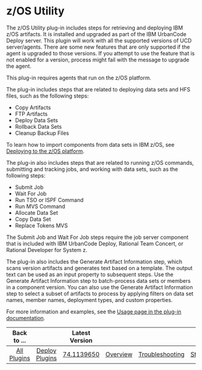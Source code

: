 
z/OS Utility
============

The z/OS Utility plug-in includes steps for retrieving and deploying IBM z/OS artifacts. It is installed and upgraded as part of the IBM UrbanCode Deploy server. This plugin will work with all the supported versions of UCD server/agents. There are some new features that are only supported if the agent is upgraded to those versions. If you attempt to use the feature that is not enabled for a version, process might fail with the message to upgrade the agent.

This plug-in requires agents that run on the z/OS platform.

The plug-in includes steps that are related to deploying data sets and HFS files, such as the following steps:

* Copy Artifacts
* FTP Artifacts
* Deploy Data Sets
* Rollback Data Sets
* Cleanup Backup Files

To learn how to import components from data sets in IBM z/OS, see [Deploying to the z/OS platform](https://www.ibm.com/docs/en/urbancode-deploy/7.2.1?topic=integrating-deploying-components-zos-platform).

The plug-in also includes steps that are related to running z/OS commands, submitting and tracking jobs, and working with data sets, such as the following steps:

* Submit Job
* Wait For Job
* Run TSO or ISPF Command
* Run MVS Command
* Allocate Data Set
* Copy Data Set
* Replace Tokens MVS

The Submit Job and Wait For Job steps require the job server component that is included with IBM UrbanCode Deploy, Rational Team Concert, or Rational Developer for System z.

The plug-in also includes the Generate Artifact Information step, which scans version artifacts and generates text based on a template. The output text can be used as an input property to subsequent steps. Use the Generate Artifact Information step to batch-process data sets or members in a component version. You can also use the Generate Artifact Information step to select a subset of artifacts to process by applying filters on data set names, member names, deployment types, and custom properties.

For more information and examples, see the [Usage page in the plug-in documentation](https://urbancode.github.io/IBM-UCx-PLUGIN-DOCS/UCD/zos-deploy/overview.html).


|          Back to ...          |                                |                                                        Latest Version                                                         ||||||
|:-----------------------------:|:------------------------------:|:-----------------------------------------------------------------------------------------------------------------------------:| :---: | :---: | :---: | :---: | :---: |
| [All Plugins](../../index.md) | [Deploy Plugins](../README.md) | [74.1139650](https://raw.githubusercontent.com/UrbanCode/IBM-UCD-PLUGINS/main/files/zos-deploy/ucd-zos-deploy-74.1139650.zip) |[Overview](overview.md)|[Troubleshooting](troubleshooting.md)|[Steps](steps.md)|[Usage](usage.md)|[Downloads](downloads.md)|

